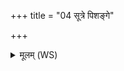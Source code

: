 +++
title = "04 सूत्रे पिशङ्गे"

+++
<details><summary>मूलम् (WS)</summary>

सूत्रे पिशङ्गे खृगलं यदाबध्नन्ति वेधसः ।  
श्रवस्यं शुष्मं काबवं वध्रिं कृण्वन्तु बन्धुरः ॥ ४ ॥
</details>
